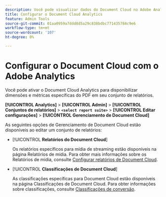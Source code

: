 ```yaml
---
description: Você pode visualizar dados do Document Cloud no Adobe Analytics
title: Configurar o Document Cloud Analytics
feature: Admin Tools
source-git-commit: 01aa0959a7ddd8d5a29c838bdbc771435784c9e6
workflow-type: tm+mt
source-wordcount: '107'
ht-degree: 0%

---
```



# Configurar o Document Cloud com o Adobe Analytics

Você pode ativar o Document Cloud Analytics para disponibilizar dimensões e métricas específicas do PDF em seu conjunto de relatórios.

**[!UICONTROL Analytics]** > **[!UICONTROL Admin]** > **[!UICONTROL Conjuntos de relatórios]** > **`<select report suite>`** > **[!UICONTROL Editar configurações]** > **[!UICONTROL Gerenciamento de Document Cloud]**

As seguintes opções de Gerenciamento de Document Cloud estão disponíveis ao editar um conjunto de relatórios:

* [!UICONTROL **Relatórios do Document Cloud**]

   Os relatórios específicos para mídia de streaming estão disponíveis na página Relatórios de mídia. Para obter mais informações sobre os Relatórios de mídia, consulte [Configurar relatórios de Document Cloud](/help/admin/admin/c-manage-report-suites/c-edit-report-suites/document-cloud-config.md).

* [!UICONTROL **Classificações de Document Cloud**]

   As classificações específicas para Document Cloud estão disponíveis na página Classificações de Document Cloud. Para obter informações sobre classificações, consulte [Classificações de conversão](/help/admin/admin/c-manage-report-suites/c-edit-report-suites/conversion-var-admin/conversion-classifications.md).